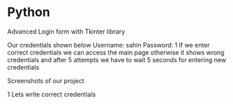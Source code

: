 # Python
Advanced Login form with Tkinter library

Our credentials shown below
Username: sahin
Password: 1
If we enter correct credentials we can access the main page otherwise it shows wrong credentials and after 5 attempts we have to wait 5 seconds for entering new credentials

Screenshots of our project

1 Lets write correct credentials
